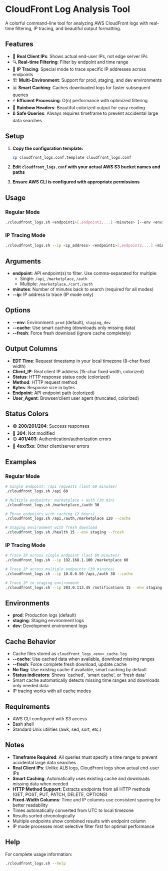 # CloudFront Log Analysis Tool

A colorful command-line tool for analyzing AWS CloudFront logs with real-time filtering, IP tracing, and beautiful output formatting.

## Features

- 🌈 **Real Client IPs**: Shows actual end-user IPs, not edge server IPs
- 🔍 **Real-time Filtering**: Filter by endpoint and time range
- 🎯 **IP Tracing**: Special mode to trace specific IP addresses across endpoints
- 🏗️ **Multi-Environment**: Support for prod, staging, and dev environments  
- 📊 **Smart Caching**: Caches downloaded logs for faster subsequent queries
- ⚡ **Efficient Processing**: O(n) performance with optimized filtering
- 🌈 **Rainbow Headers**: Beautiful colorized output for easy reading
- 🔒 **Safe Queries**: Always requires timeframe to prevent accidental large data searches

## Setup

1. **Copy the configuration template:**
   ```bash
   cp cloudfront_logs.conf.template cloudfront_logs.conf
   ```

2. **Edit `cloudfront_logs.conf` with your actual AWS S3 bucket names and paths**

3. **Ensure AWS CLI is configured with appropriate permissions**

## Usage

### Regular Mode
```bash
./cloudfront_logs.sh <endpoint1>[,endpoint2,...] <minutes> [--env <environment>] [--cache|--fresh]
```

### IP Tracing Mode
```bash
./cloudfront_logs.sh --ip <ip_address> <endpoint1>[,endpoint2,...] <minutes> [--env <environment>] [--cache|--fresh]
```

## Arguments

- **endpoint**: API endpoint(s) to filter. Use comma-separated for multiple:
  - Single: `/api`, `/marketplace`, `/auth`
  - Multiple: `/marketplace,/cart,/auth`
- **minutes**: Number of minutes back to search (required for all modes)
- **--ip**: IP address to trace (IP mode only)

## Options

- **--env**: Environment: `prod` (default), `staging`, `dev`
- **--cache**: Use smart caching (downloads only missing data)
- **--fresh**: Force fresh download (ignore cache completely)

## Output Columns

- **EDT Time**: Request timestamp in your local timezone (8-char fixed width)
- **Client_IP**: Real client IP address (15-char fixed width, colorized)
- **Status**: HTTP response status code (colorized)
- **Method**: HTTP request method
- **Bytes**: Response size in bytes
- **Endpoint**: API endpoint path (colorized)
- **User_Agent**: Browser/client user agent (truncated, colorized)

## Status Colors

- 🟢 **200/201/204**: Success responses
- 🔵 **304**: Not modified
- 🟡 **401/403**: Authentication/authorization errors
- 🔴 **4xx/5xx**: Other client/server errors

## Examples

### Regular Mode
```bash
# Single endpoint: /api requests (last 60 minutes)
./cloudfront_logs.sh /api 60

# Multiple endpoints: marketplace + auth (30 min)
./cloudfront_logs.sh /marketplace,/auth 30

# Three endpoints with caching (2 hours)
./cloudfront_logs.sh /api,/auth,/marketplace 120 --cache

# Staging environment with fresh download
./cloudfront_logs.sh /health 15 --env staging --fresh
```

### IP Tracing Mode
```bash
# Trace IP across single endpoint (last 60 minutes)
./cloudfront_logs.sh --ip 192.168.1.100 /marketplace 60

# Trace IP across multiple endpoints (30 minutes)
./cloudfront_logs.sh --ip 10.0.0.50 /api,/auth 30 --cache

# Trace IP in staging environment
./cloudfront_logs.sh --ip 203.0.113.45 /notifications 15 --env staging
```

## Environments

- **prod**: Production logs (default)
- **staging**: Staging environment logs  
- **dev**: Development environment logs

## Cache Behavior

- Cache files stored as `cloudfront_logs_<env>_cache.log`
- **--cache**: Use cached data when available, download missing ranges
- **--fresh**: Force complete fresh download, update cache
- **No flag**: Use existing cache if available, smart caching by default
- **Status indicators**: Shows 'cached', 'smart cache', or 'fresh data'
- Smart cache automatically detects missing time ranges and downloads only needed data
- IP tracing works with all cache modes

## Requirements

- AWS CLI configured with S3 access
- Bash shell
- Standard Unix utilities (awk, sed, sort, etc.)

## Notes

- **Timeframe Required**: All queries must specify a time range to prevent accidental large data searches
- **Real Client IPs**: Unlike ALB logs, CloudFront logs show actual end-user IPs
- **Smart Caching**: Automatically uses existing cache and downloads missing data when needed
- **HTTP Method Support**: Extracts endpoints from all HTTP methods (GET, POST, PUT, PATCH, DELETE, OPTIONS)
- **Fixed-Width Columns**: Time and IP columns use consistent spacing for better readability
- Times automatically converted from UTC to local timezone
- Results sorted chronologically
- Multiple endpoints show combined results with endpoint column
- IP mode processes most selective filter first for optimal performance

## Help

For complete usage information:
```bash
./cloudfront_logs.sh --help
```

